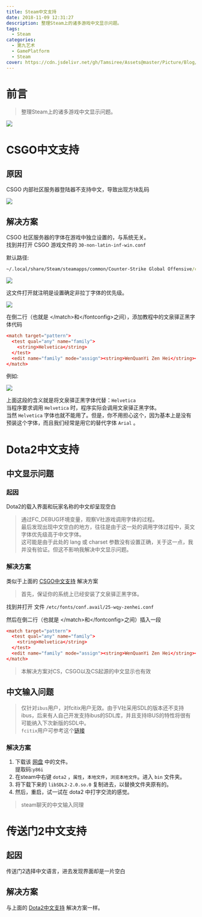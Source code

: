 ```yaml
---
title: Steam中文支持
date: 2018-11-09 12:31:27
description: 整理Steam上的诸多游戏中文显示问题。
tags:
  - Steam
categories:
  - 第九艺术
  - GamePlatform
  - Steam
cover: https://cdn.jsdelivr.net/gh/Tamsiree/Assets@master/Picture/Blog/Cover/t01ef59672c708202df.jpg
---
```

# 前言
> 整理Steam上的诸多游戏中文显示问题。

![](https://cdn.jsdelivr.net/gh/Tamsiree/Assets@master/DeskTop/e179935d45ef5adf3fb597ddff202ca0_hd.jpg)

# CSGO中文支持
## 原因
CSGO 内部社区服务器登陆器不支持中文，导致出现方块乱码

![](https://cdn.jsdelivr.net/gh/Tamsiree/Assets@master/Picture/Blog/c39d96eef01f3a2921dcccf49725bc315c607c38.png)

## 解决方案
CSGO 社区服务器的字体在游戏中独立设置的，与系统无关。  
找到并打开 CSGO 游戏文件的 `30-non-latin-inf-win.conf`  

默认路径:
```cmd
~/.local/share/Steam/steamapps/common/Counter-Strike Global Offensive/csgo/panorama/fonts/conf.d/30-non-latin-inf-win.conf
```

![](https://cdn.jsdelivr.net/gh/Tamsiree/Assets@master/Picture/Blog/86de7d3e6709c93d1afbcdca913df8dcd00054cf.png)

这文件打开就注明是设置确定非拉丁字体的优先级。

![](https://cdn.jsdelivr.net/gh/Tamsiree/Assets@master/Picture/Blog/cdcb58afa40f4bfb658a5d690d4f78f0f63618fa.png)

在倒二行（也就是 <\/match>和<\/fontconfig>之间），添加教程中的文泉驿正黑字体代码

```conf
<match target="pattern">
  <test qual="any" name="family">
    <string>Helvetica</string>
  </test>
  <edit name="family" mode="assign"><string>WenQuanYi Zen Hei</string></edit>
</match>
```

例如:

![](https://cdn.jsdelivr.net/gh/Tamsiree/Assets@master/Picture/Blog/e3662cdda3cc7cd9a8f0f7e43701213fb90e9173.png)

上面这段的含义就是将文泉驿正黑字体代替：`Helvetica`  
当程序要求调用 `Helvetica` 时，程序实际会调用文泉驿正黑字体。  
当然 `Helvetica` 字体也就不能用了。但是，你不用担心这个，因为基本上是没有预装这个字体，而且我们经常是用它的替代字体 `Arial` 。  

# Dota2中文支持
## 中文显示问题
### 起因
Dota2的载入界面和玩家名称的中文却呈现空白 

> 通过FC_DEBUG环境变量，观察V社游戏调用字体的过程。  
> 最后发现出现中文空白的地方，往往是由于这一处的调用字体过程中，英文字体优先级高于中文字体。  
> 这可能是由于此处的 lang 或 charset 参数没有设置正确，关于这一点，我并没有验证。但这不影响我解决中文显示问题。

### 解决方案
类似于上面的 [CSGO中文支持](#CSGO中文支持) 解决方案
> 首先，保证你的系统上已经安装了文泉驿正黑字体。

找到并打开 文件 `/etc/fonts/conf.avail/25-wqy-zenhei.conf`

然后在倒二行（也就是 <\/match>和<\/fontconfig>之间）插入一段
```conf
<match target="pattern">
  <test qual="any" name="family">
    <string>Helvetica</string>
  </test>
  <edit name="family" mode="assign"><string>WenQuanYi Zen Hei</string></edit>
</match>
```
> 本解决方案对CS，CSGO以及CS起源的中文显示也有效

## 中文输入问题
> 仅针对`ibus`用户，对fcitix用户无效。由于V社采用SDL的版本还不支持ibus，后来有人自己开发支持ibus的SDL库，并且支持IBUS的特性将很有可能纳入下次新版的SDL中。  
> `fcitix`用户可参考这个[链接](https://forum.ubuntu.org.cn/viewtopic.php?f=34&t=466879)

### 解决方案
1. 下载该 [网盘](https://pan.baidu.com/s/1kElXTmzVJ8zrPINv2kv3eg) 中的文件。  
提取码:`y86i`
2. 在steam中右键 `dota2` ，`属性`，`本地文件`，`浏览本地文件`。进入 `bin` 文件夹。
3. 将下载下来的 `libSDL2-2.0.so.0` 复制进去，以替换文件夹原有的。
4. 然后，重启，试一试在 dota2 中打字交流的感觉。

> steam聊天的中文输入同理

# 传送门2中文支持
## 起因
传送门2选择中文语言，进去发现界面却是一片空白

## 解决方案
与上面的 [Dota2中文支持](#Dota2中文支持) 解决方案一样。 